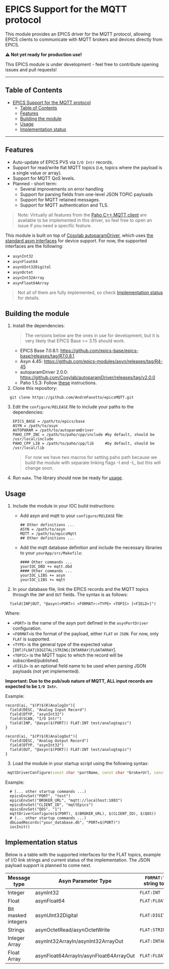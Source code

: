 # EPICS Support for the MQTT protocol

This module provides an EPICS driver for the MQTT protocol, allowing EPICS clients to communicate with MQTT brokers and devices directly from EPICS.

**:warning: Not yet ready for production use!**  

This EPICS module is under development - feel free to contribute opening issues and pull requests!

---
## Table of Contents
- [EPICS Support for the MQTT protocol](#epics-support-for-the-mqtt-protocol)
  - [Table of Contents](#table-of-contents)
  - [Features](#features)
  - [Building the module](#building-the-module)
  - [Usage](#usage)
  - [Implementation status](#implementation-status)

---
## Features
- Auto-update of EPICS PVS via `I/O Intr` records.
- Support for read/write flat MQTT topics (i.e, topics where the payload is a single value or array).
- Support for MQTT QoS levels.
- Planned - short term:
  - Several improvements on error handling
  - Support for parsing fields from one-level JSON TOPIC payloads
  - Support for MQTT retained messages.
  - Support for MQTT authentication and TLS.

> Note: Virtually all features from the [Paho C++ MQTT client](https://eclipse.dev/paho/files/paho.mqtt.python/html/client.html) are available to be implemented in this driver, so feel free to open an issue if you need a specific feature.

This module is built on top of [Cosylab autoparamDriver](https://epics.cosylab.com/documentation/autoparamDriver/), which uses [the standard asyn interfaces](https://epics-modules.github.io/asyn/asynDriver.html#generic-interfaces) for device support.
For now, the supported interfaces are the following:
  - `asynInt32`
  - `asynFloat64`
  - `asynUInt32Digital`
  - `asynOctet`
  - `asynInt32Array`
  - `asynFloat64Array`
> Not all of them are fully implemented, so check [Implementation status](#implementation-status) for details.

## Building the module
1. Install the dependencies:
   > The versions below are the ones in use for development, but it is very likely that EPICS Base >= 3.15 should work.
   - EPICS Base 7.0.8.1: https://github.com/epics-base/epics-base/releases/tag/R7.0.8.1
   - Asyn 4.45: https://github.com/epics-modules/asyn/releases/tag/R4-45
   - autoparamDriver 2.0.0: https://github.com/Cosylab/autoparamDriver/releases/tag/v2.0.0
   - Paho 1.5.3: Follow [these](https://github.com/eclipse-paho/paho.mqtt.cpp?tab=readme-ov-file#build-the-paho-c-and-paho-c-libraries-together) instructions.
2. Clone this repository:
  ```shell
    git clone https://github.com/AndreFavotto/epicsMQTT.git
   ```
3. Edit the `configure/RELEASE` file to include your paths to the dependencies:
   ```shell
   EPICS_BASE = /path/to/epics/base
   ASYN = /path/to/asyn
   AUTOPARAM = /path/to/autoparamDriver
   PAHO_CPP_INC = /path/to/paho/cpp/include #by default, should be /usr/local/include
   PAHO_CPP_LIB = /path/to/paho/cpp/lib     #by default, should be /usr/local/lib
   ```
   > For now we have two macros for setting paho path because we build the module with separate linking flags -I and -L, but this will change soon.

4. Run `make`. 
   The library should now be ready for [usage](#usage).
   
## Usage
1. Include the module in your IOC build instructions:
   - Add asyn and mqtt to your `configure/RELEASE` file:
        ```shell
        ## Other definitions ...
        ASYN = /path/to/asyn
        MQTT = /path/to/epicsMqtt
        ## Other definitions ...
        ```

   - Add the mqtt database definition and include the necessary libraries to your `yourApp/src/Makefile`:
      ```shell
      #### Other commands ...
      yourIOC_DBD += mqtt.dbd
      #### Other commands ...
      yourIOC_LIBS += asyn
      yourIOC_LIBS += mqtt
      ```
2. In your database file, link the EPICS records and the MQTT topics through the `INP` and `OUT` fields. The syntax is as follows:
  ```shell
    field(INP|OUT, "@asyn(<PORT>) <FORMAT>:<TYPE> <TOPIC> [<FIELD>]")
  ```
  Where:
  - `<PORT>` is the name of the asyn port defined in the `asynPortDriver` configuration.
  - `<FORMAT>`is the format of the payload, either `FLAT` or `JSON`. For now, only `FLAT` is supported.
  - `<TYPE>` is the general type of the expected value [`INT|FLOAT|DIGITAL|STRING|INTARRAY|FLOATARRAY`].  
  - `<TOPIC>` is the MQTT topic to which the record will be subscribed/published.
  - `<FIELD>` is an optional field name to be used when parsing JSON payloads (not yet implemented).
    
  **Important: Due to the pub/sub nature of MQTT, ALL input records are expected to be `I/O Intr`.**

  Example:
  ```console
  record(ai, "$(P)$(R)AnalogIn"){
    field(DESC, "Analog Input Record")
    field(DTYP, "asynInt32")
    field(SCAN, "I/O Intr")
    field(INP, "@asyn($(PORT)) FLAT:INT test/analogtopic")
  }

  record(ai, "$(P)$(R)AnalogOut"){
    field(DESC, "Analog Output Record")
    field(DTYP, "asynInt32")
    field(OUT, "@asyn($(PORT)) FLAT:INT test/analogtopic")
  }
  ```
3. Load the module in your startup script using the following syntax:
  ```cpp
   mqttDriverConfigure(const char *portName, const char *brokerUrl, const char *mqttClientID, const int qos)
  ```
  Example:
  ```shell
    # (... other startup commands ...)
    epicsEnvSet("PORT", "test")
    epicsEnvSet("BROKER_URL", "mqtt://localhost:1883")
    epicsEnvSet("CLIENT_ID", "mqttEpics")
    epicsEnvSet("QOS", "1")
    mqttDriverConfigure($(PORT), $(BROKER_URL), $(CLIENT_ID), $(QOS))
    # (... other startup commands ...)
    dbLoadRecords("your_database.db", "PORT=$(PORT)")
    iocInit()
  ```

## Implementation status

Below is a table with the supported interfaces for the FLAT topics, example of I/O link strings and current status of the implementation. The JSON payload support is planned to come next.

| Message type         | Asyn Parameter Type                    | `FORMAT:TYPE` string to use  | Status      |
|----------------------|--------------------------------------- |------------------------------|-------------|
| Integer              | asynInt32                              | `FLAT:INT`                   | Supported   |
| Float                | asynFloat64                            | `FLAT:FLOAT`                 | Supported   |
| Bit masked integers  | asynUInt32Digital                      | `FLAT:DIGITAL`               | In progress |
| Strings              | asynOctetRead/asynOctetWrite           | `FLAT:STRING`                | Supported   |
| Integer Array        | asynInt32ArrayIn/asynInt32ArrayOut     | `FLAT:INTARRAY`              | Supported   |
| Float Array          | asynFloat64ArrayIn/asynFloat64ArrayOut | `FLAT:FLOATARRAY`            | In progress |
